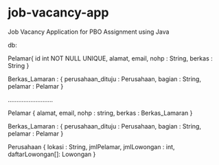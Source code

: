 # job-vacancy-app
Job Vacancy Application for PBO Assignment using Java

db:

Pelamar{
  id int NOT NULL UNIQUE,
  alamat, email, nohp : String,
  berkas : String
}


Berkas_Lamaran : {
  perusahaan_dituju : Perusahaan,
  bagian : String,
  pelamar : Pelamar
}

..........................

Pelamar {
  alamat, email, nohp : string,
  berkas : Berkas_Lamaran
}

Berkas_Lamaran : {
  perusahaan_dituju : Perusahaan,
  bagian : String,
  pelamar : Pelamar
}

Perusahaan {
  lokasi : String,
  jmlPelamar, jmlLowongan : int,
  daftarLowongan[]: Lowongan
}

